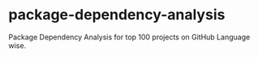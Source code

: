 # package-dependency-analysis
Package Dependency Analysis for top 100 projects on GitHub Language wise.
